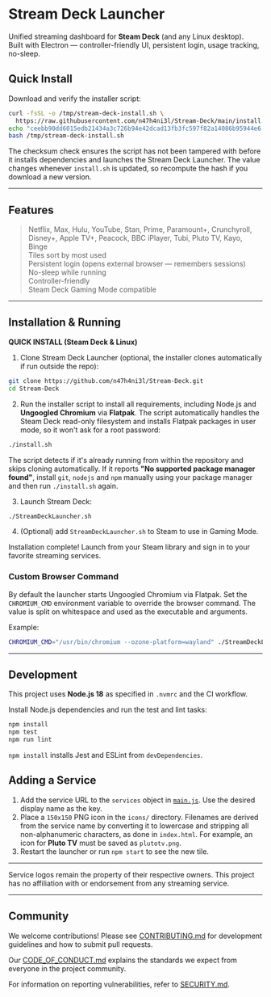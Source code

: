 # Stream Deck Launcher

Unified streaming dashboard for **Steam Deck** (and any Linux desktop).  
Built with Electron — controller-friendly UI, persistent login, usage tracking, no-sleep.

## Quick Install

Download and verify the installer script:

```bash
curl -fsSL -o /tmp/stream-deck-install.sh \
  https://raw.githubusercontent.com/n47h4ni3l/Stream-Deck/main/install.sh
echo "ceebb90dd6015edb21434a3c726b94e42dcad13fb3fc597f82a14086b95944e6  /tmp/stream-deck-install.sh" | sha256sum -c -
bash /tmp/stream-deck-install.sh
```

The checksum check ensures the script has not been tampered with before it
installs dependencies and launches the Stream Deck Launcher.
The value changes whenever `install.sh` is updated, so recompute the hash if you download a new version.

---

## Features

> Netflix, Max, Hulu, YouTube, Stan, Prime, Paramount+, Crunchyroll, Disney+, Apple TV+, Peacock, BBC iPlayer, Tubi, Pluto TV, Kayo, Binge  
> Tiles sort by most used  
> Persistent login (opens external browser — remembers sessions)  
> No-sleep while running  
> Controller-friendly  
> Steam Deck Gaming Mode compatible  


---


## Installation & Running
**QUICK INSTALL (Steam Deck & Linux)**

1. Clone Stream Deck Launcher (optional, the installer clones automatically if
   run outside the repo):

```bash
git clone https://github.com/n47h4ni3l/Stream-Deck.git
cd Stream-Deck
```

2. Run the installer script to install all requirements, including Node.js and **Ungoogled Chromium** via **Flatpak**. The script automatically handles the Steam Deck read-only filesystem and installs Flatpak packages in user mode, so it won't ask for a root password:

```bash
./install.sh
```
The script detects if it's already running from within the repository and skips
cloning automatically. If it reports **"No supported package manager found"**, 
install `git`, `nodejs` and `npm` manually using your package manager and then
run `./install.sh` again.

3. Launch Stream Deck:

```bash
./StreamDeckLauncher.sh
```

4. (Optional) add `StreamDeckLauncher.sh` to Steam to use in Gaming Mode.

Installation complete! Launch from your Steam library and sign in to your favorite streaming services.

### Custom Browser Command

By default the launcher starts Ungoogled Chromium via Flatpak. Set the
`CHROMIUM_CMD` environment variable to override the browser command. The value
is split on whitespace and used as the executable and arguments.

Example:

```bash
CHROMIUM_CMD="/usr/bin/chromium --ozone-platform=wayland" ./StreamDeckLauncher.sh
```

---

## Development

This project uses **Node.js 18** as specified in `.nvmrc` and the CI workflow.

Install Node.js dependencies and run the test and lint tasks:

```bash
npm install
npm test
npm run lint
```

`npm install` installs Jest and ESLint from `devDependencies`.

## Adding a Service

1. Add the service URL to the `services` object in [`main.js`](main.js). Use the
   desired display name as the key.
2. Place a `150x150` PNG icon in the `icons/` directory. Filenames are derived
   from the service name by converting it to lowercase and stripping all
   non-alphanumeric characters, as done in `index.html`. For example, an icon for
   **Pluto TV** must be saved as `plutotv.png`.
3. Restart the launcher or run `npm start` to see the new tile.

---

Service logos remain the property of their respective owners. This project has no affiliation with or endorsement from any streaming service.

---

## Community

We welcome contributions! Please see [CONTRIBUTING.md](CONTRIBUTING.md) for development guidelines and how to submit pull requests.

Our [CODE_OF_CONDUCT.md](CODE_OF_CONDUCT.md) explains the standards we expect from everyone in the project community.

For information on reporting vulnerabilities, refer to [SECURITY.md](SECURITY.md).
